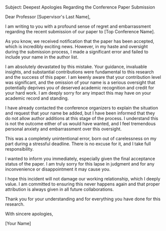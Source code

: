 Subject: Deepest Apologies Regarding the Conference Paper Submission

Dear Professor [Supervisor's Last Name],

I am writing to you with a profound sense of regret and embarrassment regarding the recent submission of our paper to [Top Conference Name].

As you know, we received notification that the paper has been accepted, which is incredibly exciting news. However, in my haste and oversight during the submission process, I made a significant error and failed to include your name in the author list.

I am absolutely devastated by this mistake. Your guidance, invaluable insights, and substantial contributions were fundamental to this research and the success of this paper. I am keenly aware that your contribution level was significant, and the omission of your name is a serious oversight that potentially deprives you of deserved academic recognition and credit for your hard work. I am deeply sorry for any impact this may have on your academic record and standing.

I have already contacted the conference organizers to explain the situation and request that your name be added, but I have been informed that they do not allow author additions at this stage of the process. I understand this is not the outcome either of us would have wanted, and I feel tremendous personal anxiety and embarrassment over this oversight.

This was a completely unintentional error, born out of carelessness on my part during a stressful deadline. There is no excuse for it, and I take full responsibility.

I wanted to inform you immediately, especially given the final acceptance status of the paper. I am truly sorry for this lapse in judgment and for any inconvenience or disappointment it may cause you.

I hope this incident will not damage our working relationship, which I deeply value. I am committed to ensuring this never happens again and that proper attribution is always given in all future collaborations.

Thank you for your understanding and for everything you have done for this research.

With sincere apologies,

[Your Name]